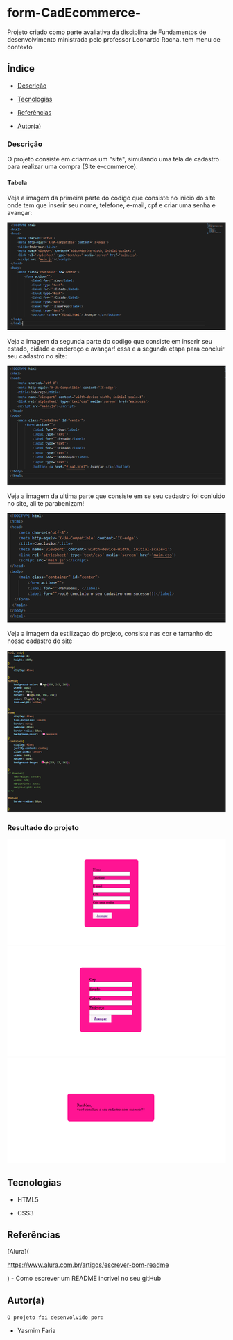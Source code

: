 # form-CadEcommerce-
 Projeto criado como parte avaliativa da disciplina de Fundamentos de desenvolvimento ministrada pelo professor Leonardo Rocha.
tem menu de contexto
## Índice

* [Descrição](#descrição)

* [Tecnologias](#tecnologias)

* [Referências](#referências)

* [Autor(a)](#autora)



### Descrição
O projeto consiste em criarmos um "site", simulando uma tela de cadastro para realizar uma compra
(Site e-commerce).
 
#### Tabela


Veja a imagem da primeira parte do codigo que consiste no inicio do site onde tem que inserir seu nome, telefone, e-mail, cpf e criar uma senha e avançar:

![ imagem dos codigos](img/primeira%20parte.PNG)

Veja a imagem da segunda parte do codigo que consiste em inserir seu estado, cidade e endereço e avançar! essa e a segunda etapa para concluir seu cadastro no site:

![ imagem dos codigos](img/segunda%20parte.PNG)

Veja a imagem da ultima parte que consiste em se seu cadastro foi conluido no site, ali te parabenizam!

![ imagem dos codigos](img/coclusao.PNG)

Veja a imagem da estilizaçao do projeto, consiste nas cor e tamanho do nosso cadastro do site

![ imagem dos codigos](img/Capturar.PNG)

### Resultado do projeto

![ Resultado final do projeto](img/index.PNG)
![ Resultado final do projeto](img/endereco.PNG)
![ Resultado final do projeto](img/finalr.PNG)




## Tecnologias

* HTML5

* CSS3

## Referências

 [Alura](

https://www.alura.com.br/artigos/escrever-bom-readme

) - Como escrever um README incrivel no seu gitHub  

## Autor(a)

`O projeto foi desenvolvido por:`

* Yasmim Faria